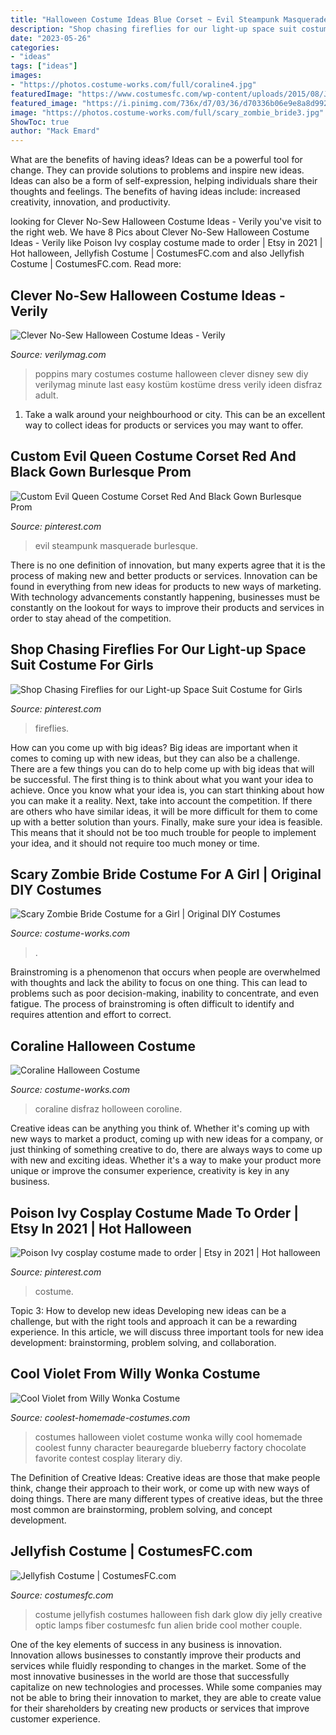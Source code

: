 ```yaml
---
title: "Halloween Costume Ideas Blue Corset ~ Evil Steampunk Masquerade Burlesque"
description: "Shop chasing fireflies for our light-up space suit costume for girls"
date: "2023-05-26"
categories:
- "ideas"
tags: ["ideas"]
images:
- "https://photos.costume-works.com/full/coraline4.jpg"
featuredImage: "https://www.costumesfc.com/wp-content/uploads/2015/08/Jellyfish-Costume.jpg"
featured_image: "https://i.pinimg.com/736x/d7/03/36/d70336b06e9e8a8d992bd1612564c1ba.jpg"
image: "https://photos.costume-works.com/full/scary_zombie_bride3.jpg"
ShowToc: true
author: "Mack Emard"
---
```



What are the benefits of having ideas?
Ideas can be a powerful tool for change. They can provide solutions to problems and inspire new ideas. Ideas can also be a form of self-expression, helping individuals share their thoughts and feelings. The benefits of having ideas include: increased creativity, innovation, and productivity.

	

		
looking for Clever No-Sew Halloween Costume Ideas - Verily you've visit to the right web. We have 8 Pics about Clever No-Sew Halloween Costume Ideas - Verily like Poison Ivy cosplay costume made to order | Etsy in 2021 | Hot halloween, Jellyfish Costume | CostumesFC.com and also Jellyfish Costume | CostumesFC.com. Read more:
		
    
## Clever No-Sew Halloween Costume Ideas - Verily

<img loading=lazy src="https://verilymag.com/.image/t_share/MTMwMjUzNDgxNzc1Nzc3ODAy/mary-poppins.png" onerror="this.onerror=null;this.src='https://tse3.mm.bing.net/th?id=OIP.naYGuNzYxNPxredxUb8rGAHaKd&amp;pid=15.1';" alt="Clever No-Sew Halloween Costume Ideas - Verily">

_Source: verilymag.com_

>poppins mary costumes costume halloween clever disney sew diy verilymag minute last easy kostüm kostüme dress verily ideen disfraz adult. 

	

1. Take a walk around your neighbourhood or city. This can be an excellent way to collect ideas for products or services you may want to offer.

    
## Custom Evil Queen Costume Corset Red And Black Gown Burlesque Prom

<img loading=lazy src="https://i.pinimg.com/736x/d7/03/36/d70336b06e9e8a8d992bd1612564c1ba.jpg" onerror="this.onerror=null;this.src='https://tse3.mm.bing.net/th?id=OIP.3QQ_Jn253Ub2Skr5J_yrBgHaJ3&amp;pid=15.1';" alt="Custom Evil Queen Costume Corset Red And Black Gown Burlesque Prom">

_Source: pinterest.com_

>evil steampunk masquerade burlesque. 

	

There is no one definition of innovation, but many experts agree that it is the process of making new and better products or services. Innovation can be found in everything from new ideas for products to new ways of marketing. With technology advancements constantly happening, businesses must be constantly on the lookout for ways to improve their products and services in order to stay ahead of the competition.

    
## Shop Chasing Fireflies For Our Light-up Space Suit Costume For Girls

<img loading=lazy src="https://i.pinimg.com/736x/c3/0c/c0/c30cc033256de0aa76527df065be5a33.jpg" onerror="this.onerror=null;this.src='https://tse2.mm.bing.net/th?id=OIP.AKnF-XvhBar0pkq4Bo5VHAHaLH&amp;pid=15.1';" alt="Shop Chasing Fireflies for our Light-up Space Suit Costume for Girls">

_Source: pinterest.com_

>fireflies. 

	

How can you come up with big ideas?
Big ideas are important when it comes to coming up with new ideas, but they can also be a challenge. There are a few things you can do to help come up with big ideas that will be successful. The first thing is to think about what you want your idea to achieve. Once you know what your idea is, you can start thinking about how you can make it a reality. Next, take into account the competition. If there are others who have similar ideas, it will be more difficult for them to come up with a better solution than yours. Finally, make sure your idea is feasible. This means that it should not be too much trouble for people to implement your idea, and it should not require too much money or time.

    
## Scary Zombie Bride Costume For A Girl | Original DIY Costumes

<img loading=lazy src="https://photos.costume-works.com/full/scary_zombie_bride3.jpg" onerror="this.onerror=null;this.src='https://tse4.mm.bing.net/th?id=OIP.rHd-gynvzRqkaZzzYmRmGgHaKr&amp;pid=15.1';" alt="Scary Zombie Bride Costume for a Girl | Original DIY Costumes">

_Source: costume-works.com_

>. 

	

Brainstroming is a phenomenon that occurs when people are overwhelmed with thoughts and lack the ability to focus on one thing. This can lead to problems such as poor decision-making, inability to concentrate, and even fatigue. The process of brainstroming is often difficult to identify and requires attention and effort to correct.

    
## Coraline Halloween Costume

<img loading=lazy src="https://photos.costume-works.com/full/coraline4.jpg" onerror="this.onerror=null;this.src='https://tse4.mm.bing.net/th?id=OIP.bHF4nwyhG_5eoDYuL93gFQHaN3&amp;pid=15.1';" alt="Coraline Halloween Costume">

_Source: costume-works.com_

>coraline disfraz holloween coroline. 

	

Creative ideas can be anything you think of. Whether it's coming up with new ways to market a product, coming up with new ideas for a company, or just thinking of something creative to do, there are always ways to come up with new and exciting ideas. Whether it's a way to make your product more unique or improve the consumer experience, creativity is key in any business.

    
## Poison Ivy Cosplay Costume Made To Order | Etsy In 2021 | Hot Halloween

<img loading=lazy src="https://i.pinimg.com/736x/be/9f/03/be9f03131fd196ffd987d00efcc78366.jpg" onerror="this.onerror=null;this.src='https://tse3.mm.bing.net/th?id=OIP.arN99bOMpDmUjWEctzusbgHaLR&amp;pid=15.1';" alt="Poison Ivy cosplay costume made to order | Etsy in 2021 | Hot halloween">

_Source: pinterest.com_

>costume. 

	

Topic 3: How to develop new ideas
Developing new ideas can be a challenge, but with the right tools and approach it can be a rewarding experience. In this article, we will discuss three important tools for new idea development: brainstorming, problem solving, and collaboration.

    
## Cool Violet From Willy Wonka Costume

<img loading=lazy src="https://www.coolest-homemade-costumes.com/files/2014/10/violet-1-288x480.jpg" onerror="this.onerror=null;this.src='https://tse1.mm.bing.net/th?id=OIP.R71zaMvKbfLXwOLVA2YCwAHaMW&amp;pid=15.1';" alt="Cool Violet from Willy Wonka Costume">

_Source: coolest-homemade-costumes.com_

>costumes halloween violet costume wonka willy cool homemade coolest funny character beauregarde blueberry factory chocolate favorite contest cosplay literary diy. 

	

The Definition of Creative Ideas:
Creative ideas are those that make people think, change their approach to their work, or come up with new ways of doing things. There are many different types of creative ideas, but the three most common are brainstorming, problem solving, and concept development.

    
## Jellyfish Costume | CostumesFC.com

<img loading=lazy src="https://www.costumesfc.com/wp-content/uploads/2015/08/Jellyfish-Costume.jpg" onerror="this.onerror=null;this.src='https://tse2.mm.bing.net/th?id=OIP.M3p3_kez2tM6ZvSYGLaKagHaJ4&amp;pid=15.1';" alt="Jellyfish Costume | CostumesFC.com">

_Source: costumesfc.com_

>costume jellyfish costumes halloween fish dark glow diy jelly creative optic lamps fiber costumesfc fun alien bride cool mother couple. 

	

One of the key elements of success in any business is innovation. Innovation allows businesses to constantly improve their products and services while fluidly responding to changes in the market. Some of the most innovative businesses in the world are those that successfully capitalize on new technologies and processes. While some companies may not be able to bring their innovation to market, they are able to create value for their shareholders by creating new products or services that improve customer experience.

